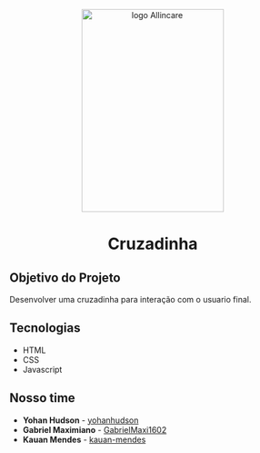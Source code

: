 <p align="center">
    <img 
      src="https://i.imgur.com/8fDd3yj.png"
      alt="logo Allincare" 
      width="250" 
      height="356"
    />
</p>
<h1 align="center">Cruzadinha</h1>

## Objetivo do Projeto
Desenvolver uma cruzadinha para interação com o usuario final. 

## Tecnologias
- HTML 
- CSS 
- Javascript 


## Nosso time
- **Yohan Hudson** - [yohanhudson](https://github.com/yohanhudson)
- **Gabriel Maximiano** - [GabrielMaxi1602](https://github.com/GabrielMaxi1602)
- **Kauan Mendes** - [kauan-mendes](https://github.com/kauan-mendes)
 
